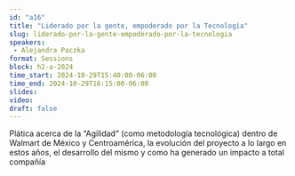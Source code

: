 ```yaml
---
id: "a16"
title: "Liderado por la gente, empoderado por la Tecnología"
slug: liderado-por-la-gente-empoderado-por-la-tecnologia
speakers:
 - Alejandra Paczka
format: Sessions
block: h2-a-2024
time_start: 2024-10-29T15:40:00-06:00
time_end: 2024-10-29T16:15:00-06:00
slides: 
video: 
draft: false
---
```


Plática acerca de la “Agilidad” (como metodología tecnológica) dentro de Walmart de México y Centroamérica, la evolución del proyecto a lo largo en estos años, el desarrollo del mismo y como ha generado un impacto a total compañía
